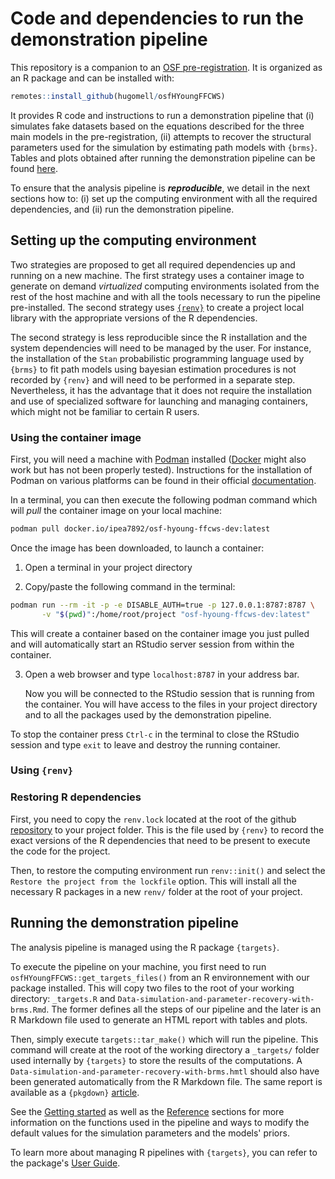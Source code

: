 

# Code and dependencies to run the demonstration pipeline


This repository is a companion to an [OSF pre-registration](XXX). It is
organized as an R package and can be installed with:

```r
remotes::install_github(hugomell/osfHYoungFFCWS)
```

It provides R code and instructions to run a demonstration pipeline that (i)
simulates fake datasets based on the equations described for the three main
models in the pre-registration, (ii) attempts to recover the structural
parameters used for the simulation by estimating path models with `{brms}`.
Tables and plots obtained after running the demonstration pipeline can be
found
[here](https://hugomell.github.io/osf-heloise-young-fragile-family/articles/Data-simulation-and-parameter-recovery-with-brms.html).

To ensure that the analysis pipeline is ***reproducible***, we detail in
the next sections how to: (i) set up the computing environment with all the
required dependencies, and (ii) run the demonstration pipeline.




## Setting up the computing environment


Two strategies are proposed to get all required dependencies up and running
on a new machine. The first strategy uses a container image to generate on
demand *virtualized* computing environments isolated from the rest of
the host machine and with all the tools necessary to run the pipeline
pre-installed. The second strategy uses [`{renv}`](https://rstudio.github.io/renv/articles/renv.html) to create a project
local library with the appropriate versions of the R dependencies.

The second strategy is less reproducible since the R installation and the
system dependencies will need to be managed by the user. For instance, the
installation of the `Stan` probabilistic programming language used by `{brms}`
to fit path models using bayesian estimation procedures is not recorded by
`{renv}` and will need to be performed in a separate step. Nevertheless, it
has the advantage that it does not require the installation and use of
specialized software for launching and managing containers, which might not be
familiar to certain R users.

### Using the container image

First, you will need a machine with [Podman](https://podman.io/) installed
([Docker](https://www.docker.com/) might also work but has not been properly
tested). Instructions for the installation of Podman on various platforms can
be found in their official
[documentation](https://podman.io/docs/installation).

In a terminal, you can then execute the following podman command which will
*pull* the container image on your local machine:

```bash
podman pull docker.io/ipea7892/osf-hyoung-ffcws-dev:latest 
```

Once the image has been downloaded, to launch a container:

1. Open a terminal in your project directory

2. Copy/paste the following command in the terminal:

```bash
podman run --rm -it -p -e DISABLE_AUTH=true -p 127.0.0.1:8787:8787 \
       -v "$(pwd)":/home/root/project "osf-hyoung-ffcws-dev:latest"
```
  
   This will create a container based on the container image you just pulled
   and will automatically start an RStudio server session from within the
   container.

3. Open a web browser and type `localhost:8787` in your address bar.
  
   Now you will be connected to the RStudio session that is running from the
   container. You will have access to the files in your project directory and
   to all the packages used by the demonstration pipeline.

To stop the container press `Ctrl-c` in the terminal to close the RStudio
session and type `exit` to leave and destroy the running container.

### Using `{renv}`

### Restoring R dependencies

First, you need to copy the `renv.lock` located at the root of the github
[repository](https://github.com/hugomell/osf-heloise-young-fragile-family) to
your project folder.
This is the file used by `{renv}` to record the exact versions of the R
dependencies that need to be present to execute the code for the project.

Then, to restore the computing environment run `renv::init()` and select the
`Restore the project from the lockfile` option. This will install all the
necessary R packages in a new `renv/` folder at the root of your project.




## Running the demonstration pipeline


The analysis pipeline is managed using the R package `{targets}`.

To execute the pipeline on your machine, you first need to run
`osfHYoungFFCWS::get_targets_files()` from an R environnement with our package
installed. This will copy two files to the root of your working directory:
`_targets.R` and `Data-simulation-and-parameter-recovery-with-brms.Rmd`.
The former defines all the steps of our pipeline and the later is an R
Markdown file used to generate an HTML report with tables and plots.

Then, simply execute `targets::tar_make()` which will run the pipeline. This
command will create at the root of the working directory a `_targets/` folder
used internally by `{targets}` to store the results of the computations. A
`Data-simulation-and-parameter-recovery-with-brms.hmtl` should also have been
generated automatically from the R Markdown file. The same report is available
as a `{pkgdown}`
[article](https://hugomell.github.io/osf-heloise-young-fragile-family/articles/Data-simulation-and-parameter-recovery-with-brms.html).


See the [Getting started](https://hugomell.github.io/osf-heloise-young-fragile-family/articles/osfHYoungFFCWS.html)
as well as the [Reference](https://hugomell.github.io/osf-heloise-young-fragile-family/reference/index.html) sections for more information on the functions
used in the pipeline and ways to modify the default values for the
simulation parameters and the models' priors.

To learn more about managing R pipelines with `{targets}`, you can refer to
the package's [User Guide](https://books.ropensci.org/targets/).
